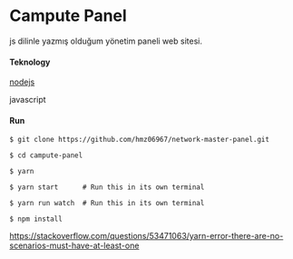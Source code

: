 # Campute Panel

js dilinle yazmış olduğum yönetim paneli web sitesi.

#### Teknology
  [nodejs](https://nodejs.org/)
  
  javascript

#### Run

`$ git clone https://github.com/hmz06967/network-master-panel.git`

`$ cd campute-panel`

`$ yarn`

`$ yarn start      # Run this in its own terminal`

`$ yarn run watch  # Run this in its own terminal`

`$ npm install`

https://stackoverflow.com/questions/53471063/yarn-error-there-are-no-scenarios-must-have-at-least-one
